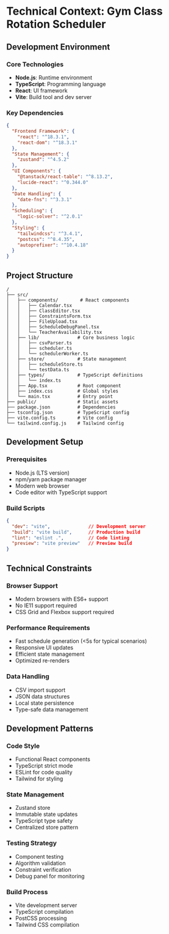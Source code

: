 # Technical Context: Gym Class Rotation Scheduler

## Development Environment

### Core Technologies
- **Node.js**: Runtime environment
- **TypeScript**: Programming language
- **React**: UI framework
- **Vite**: Build tool and dev server

### Key Dependencies
```json
{
  "Frontend Framework": {
    "react": "^18.3.1",
    "react-dom": "^18.3.1"
  },
  "State Management": {
    "zustand": "^4.5.2"
  },
  "UI Components": {
    "@tanstack/react-table": "^8.13.2",
    "lucide-react": "^0.344.0"
  },
  "Date Handling": {
    "date-fns": "^3.3.1"
  },
  "Scheduling": {
    "logic-solver": "^2.0.1"
  },
  "Styling": {
    "tailwindcss": "^3.4.1",
    "postcss": "^8.4.35",
    "autoprefixer": "^10.4.18"
  }
}
```

## Project Structure
```
/
├── src/
│   ├── components/        # React components
│   │   ├── Calendar.tsx
│   │   ├── ClassEditor.tsx
│   │   ├── ConstraintsForm.tsx
│   │   ├── FileUpload.tsx
│   │   ├── ScheduleDebugPanel.tsx
│   │   └── TeacherAvailability.tsx
│   ├── lib/              # Core business logic
│   │   ├── csvParser.ts
│   │   ├── scheduler.ts
│   │   └── schedulerWorker.ts
│   ├── store/            # State management
│   │   ├── scheduleStore.ts
│   │   └── testData.ts
│   ├── types/            # TypeScript definitions
│   │   └── index.ts
│   ├── App.tsx           # Root component
│   ├── index.css         # Global styles
│   └── main.tsx          # Entry point
├── public/               # Static assets
├── package.json          # Dependencies
├── tsconfig.json         # TypeScript config
├── vite.config.ts        # Vite config
└── tailwind.config.js    # Tailwind config
```

## Development Setup

### Prerequisites
- Node.js (LTS version)
- npm/yarn package manager
- Modern web browser
- Code editor with TypeScript support

### Build Scripts
```json
{
  "dev": "vite",              // Development server
  "build": "vite build",      // Production build
  "lint": "eslint .",         // Code linting
  "preview": "vite preview"   // Preview build
}
```

## Technical Constraints

### Browser Support
- Modern browsers with ES6+ support
- No IE11 support required
- CSS Grid and Flexbox support required

### Performance Requirements
- Fast schedule generation (<5s for typical scenarios)
- Responsive UI updates
- Efficient state management
- Optimized re-renders

### Data Handling
- CSV import support
- JSON data structures
- Local state persistence
- Type-safe data management

## Development Patterns

### Code Style
- Functional React components
- TypeScript strict mode
- ESLint for code quality
- Tailwind for styling

### State Management
- Zustand store
- Immutable state updates
- TypeScript type safety
- Centralized store pattern

### Testing Strategy
- Component testing
- Algorithm validation
- Constraint verification
- Debug panel for monitoring

### Build Process
- Vite development server
- TypeScript compilation
- PostCSS processing
- Tailwind CSS compilation
